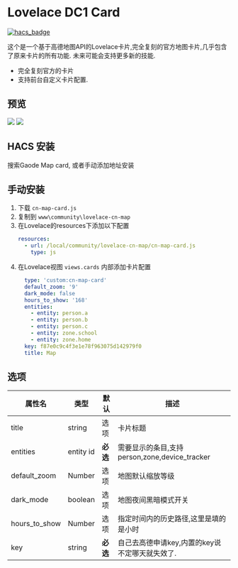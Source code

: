 <!--
 * @Author        : fineemb
 * @Github        : https://github.com/fineemb
 * @Description   : 
 * @Date          : 2020-02-16 22:33:53
 * @LastEditors   : fineemb
 * @LastEditTime  : 2020-04-29 18:32:12
 -->

# Lovelace DC1 Card

[![hacs_badge](https://img.shields.io/badge/HACS-Default-orange.svg)](https://github.com/custom-components/hacs)

这个是一个基于高德地图API的Lovelace卡片,完全复刻的官方地图卡片,几乎包含了原来卡片的所有功能. 未来可能会支持更多新的技能.

+ 完全复刻官方的卡片
+ 支持前台自定义卡片配置.

## 预览
![](https://iobroker-1255708240.cos.ap-hongkong.myqcloud.com/original/2X/6/67bd320a6d0f3f7442c94df865d0dfafdb506291.png)
![](https://iobroker-1255708240.cos.ap-hongkong.myqcloud.com/original/2X/c/c38c535b7e5573e12f2f1c2a4746ea5875d4e202.png)

## HACS 安装
搜索Gaode Map card, 或者手动添加地址安装
## 手动安装
1. 下载 `cn-map-card.js`
1. 复制到 `www\community\lovelace-cn-map`
1. 在Lovelace的resources下添加以下配置
    ``` yaml
    resources:
      - url: /local/community/lovelace-cn-map/cn-map-card.js
        type: js
    ```
1. 在Lovelace视图 `views.cards` 内部添加卡片配置
    ```yaml
      type: 'custom:cn-map-card'
      default_zoom: '9'
      dark_mode: false
      hours_to_show: '168'
      entities:
        - entity: person.a
        - entity: person.b
        - entity: person.c
        - entity: zone.school
        - entity: zone.home
      key: f87e0c9c4f3e1e78f963075d142979f0
      title: Map
    ```

## 选项

| 属性名 | 类型 | 默认 | 描述
| ---- | ---- | ------- | -----------
| title | string | 选项 | 卡片标题
| entities | entity id | **必选** | 需要显示的条目,支持person,zone,device_tracker
| default_zoom | Number | 选项 | 地图默认缩放等级
| dark_mode | boolean | 选项 | 地图夜间黑暗模式开关
| hours_to_show | Number | 选项 | 指定时间内的历史路径,这里是填的是小时
| key | string | **必选** | 自己去高德申请key,内置的key说不定哪天就失效了.




